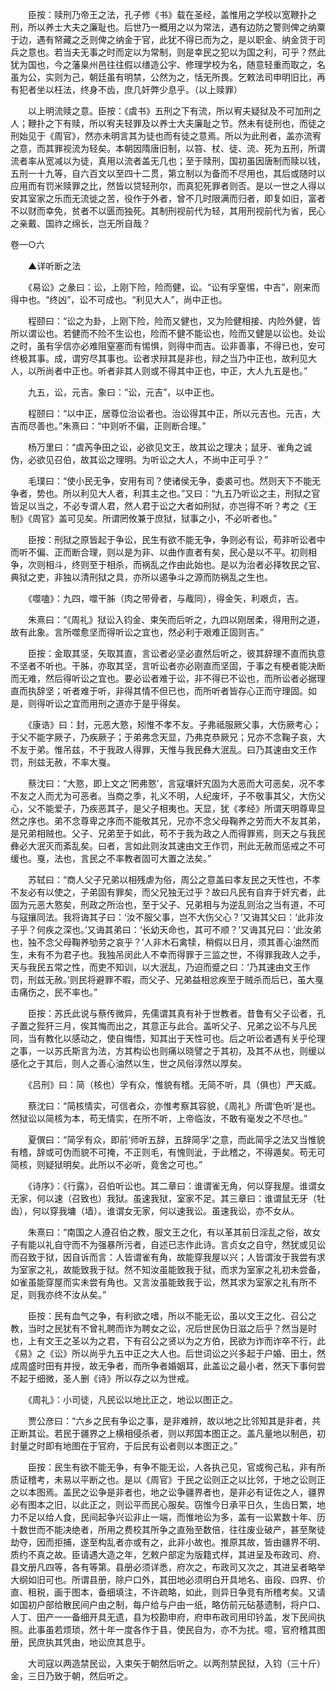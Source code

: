 <!-- { "loadSidebar": true } -->
　　臣按：赎刑乃帝王之法，孔子修《书》载在圣经，盖惟用之学校以宽鞭扑之刑，所以养士大夫之廉耻也。后世乃一概用之以为常法，遇有边防之警则俾之纳粟于边，遇有帑藏之乏则俾之纳金于官，此犹不得已而为之，是以职金、纳金货于司兵之意也。若当夫无事之时而定以为常制，则是幸民之犯以为国之利，可乎？然此犹为国也，今之藩臬州邑往往假以缮造公宇、修理学校为名，随意轻重而取之，名虽为公，实则为己，朝廷虽有明禁，公然为之，恬无所畏。乞敕法司申明旧比，再有犯者坐以枉法，终身不齿，庶几奸弊少息乎。（以上赎罪）

　　以上明流赎之意。臣按：《虞书》五刑之下有流，所以宥夫疑狱及不可加刑之人；鞭扑之下有赎，所以宥夫轻罪及以养士大夫廉耻之节。然未有徒刑也，而徒之刑始见于《周官》，然亦未明言其为徒也而有徒之意焉。所以为此刑者，盖亦流宥之意，而其罪视流为轻矣。本朝因隋唐旧制，以笞、杖、徒、流、死为五刑，所谓流者率从宽减以为徒，真用以流者盖无几也；至于赎刑，国初虽因唐制而赎以钱，五刑一十九等，自六百文以至四十二贯，第立制以为备而不尽用也，其后或随时以应用而有罚米赎罪之比，然皆以贷轻刑尔，而真犯死罪者则否。是以一世之人得以安其室家之乐而无流徙之苦，役作于外者，曾不几时限满而归者，即复如旧，富者不以财而幸免，贫者不以匮而独死。其制刑视前代为轻，其用刑视前代为省，民心之亲戴、国祚之绵长，岂无所自哉？  

卷一○六

　　▲详听断之法

　　《易讼》之彖曰：讼，上刚下险，险而健，讼。“讼有孚窒惕，中吉”，刚来而得中也。“终凶”，讼不可成也。“利见大人”，尚中正也。

　　程颐曰：“讼之为卦，上刚下险，险而又健也，又为险健相接、内险外健，皆所以谓讼也。若健而不险不生讼也，险而不健不能讼也，险而又健是以讼也。处讼之时，虽有孚信亦必难阻窒塞而有惕惧，则得中而吉。讼非善事，不得已也，安可终极其事。成，谓穷尽其事也。讼者求辩其是非也，辩之当乃中正也，故利见大人，以所尚者中正也。听者非其人则或不得其中正也，中正，大人九五是也。”

　　九五，讼，元吉。象曰：“讼，元吉”，以中正也。

　　程颐曰：“以中正，居尊位治讼者也。治讼得其中正，所以元吉也。元吉，大吉而尽善也。”朱熹曰：“中则听不偏，正则断合理。”

　　杨万里曰：“虞芮争田之讼，必欲见文王，故其讼之理决；鼠牙、雀角之诚伪，必欲见召伯，故其讼之理明。为听讼之大人，不尚中正可乎？”

　　毛璞曰：“使小民无争，安用有司？使诸侯无争，委裘可也。然则天下不能无争者，势也。所以利见大人者，利其主之也。”又曰：“九五乃听讼之主，刑狱之官皆足以当之，不必专谓人君，然人君于讼之大者如刑狱，亦岂得不听？考之《王制》《周官》盖可见矣。所谓罔攸兼于庶狱，狱事之小，不必听者也。”

　　臣按：刑狱之原皆起于争讼，民生有欲不能无争，争则必有讼，苟非听讼者中而听不偏、正而断合理，则以是为非、以曲作直者有矣，民心是以不平。初则相争，次则相斗，终则至于相杀，而祸乱之作由此始也。是以为治者必择牧民之官、典狱之吏，非独以清刑狱之具，亦所以遏争斗之源而防祸乱之生也。

　　《噬嗑》：九四，噬干胏（肉之带骨者，与胾同），得金矢，利艰贞，吉。

　　朱熹曰：“《周礼》狱讼入钧金、束矢而后听之，九四以刚居柔，得用刑之道，故有此象。言所噬愈坚而得听讼之宜也，然必利于艰难正固则吉。”

　　臣按：金取其坚，矢取其直，言讼者必坚必直然后听之，彼其辞理不直而执意不坚者不听也。干胏，亦取其坚，言听讼者亦必刚直而坚固，于事之有梗者能决断而无难，然后得听讼之宜也。要必讼者难于讼，非不得已不讼也，而所讼者必据理直而执辞坚；听者难于听，非得其情不但已也，而所听者皆存心正而守理固。如是，则得听讼之宜而用刑之道亦于是乎得矣。

　　《康诰》曰：封，元恶大憝，矧惟不孝不友。子弗祗服厥父事，大伤厥考心；于父不能字厥子，乃疾厥子；于弟弗念天显，乃弗克恭厥兄；兄亦不念鞠子哀，大不友于弟。惟吊兹，不于我政人得罪，天惟与我民彝大泯乱。曰乃其速由文王作罚，刑兹无赦，不率大戛。

　　蔡沈曰：“大憝，即上文之‘罔弗憝’，言寇壤奸宄固为大恶而大可恶矣，况不孝不友之人而尤为可恶者。当商之季，礼义不明，人纪废坏，子不敬事其父，大伤父心，父不能爱子，乃疾恶其子，是父子相夷也。天显，犹《孝经》所谓天明尊卑显然之序也。弟不念尊卑之序而不能敬其兄，兄亦不念父母鞠养之劳而大不友其弟，是兄弟相贼也。父子、兄弟至于如此，苟不于我为政之人而得罪焉，则天之与我民彝必大泯灭而紊乱矣。曰者，言如此则汝其速由文王作罚，刑此无赦而惩戒之不可缓也。戛，法也，言民之不率教者固可大置之法矣。”

　　苏轼曰：“商人父子兄弟以相残虐为俗，周公之意盖曰孝友民之天性也，不孝不友必有以使之，子弟固有罪矣，而父兄独无过乎？故曰凡民有自弃于奸宄者，此固为元恶大憝矣，刑政之所治也，至于父子、兄弟相与为逆乱则治之当有道，不可与寇攘同法。我将诲其子曰：‘汝不服父事，岂不大伤父心？’又诲其父曰：‘此非汝子乎？何疾之深也。’又诲其弟曰：‘长幼天命也，其可不顺？’又诲其兄曰：‘此汝弟也，独不念父母鞠养劬劳之哀乎？’人非木石禽犊，稍假以日月，须其善心油然而生，未有不为君子也。我独吊闵此人不幸而得罪于三监之世，不得罪我政人之手，天与我民五常之性，而吏不知训，以大泯乱，乃迫而蹙之曰：‘乃其速由文王作罚，刑兹无赦。’则民将避罪不暇，而父子、兄弟益相忿疾至于贼杀而后已，虽大戛击痛伤之，民不率也。”

　　臣按：苏氏此说与蔡传微异，先儒谓其真有补于世教者。昔鲁有父子讼者，孔子置之狴犴三月，俟其悔而出之，其意正与此合。盖听父子、兄弟之讼不与凡民同，当有教化以感动之，使自悔悟，知其出于天性可也。后之听讼者遇有关乎伦理之事，一以苏氏斯言为法，方其构讼也则痛以晓譬之于其初，及其不从也，则缓以感化之于其后，则人之善心油然以生，世之风俗淳然以厚矣。

　　《吕刑》曰：简（核也）孚有众，惟貌有稽。无简不听，具（俱也）严天威。

　　蔡沈曰：“简核情实，可信者众，亦惟考察其容貌，《周礼》所谓‘色听’是也。然狱讼以简核为本，苟无情实，在所不听，上帝临汝，不敢有毫发之不尽也。”

　　夏僎曰：“简孚有众，即前‘师听五辞，五辞简孚’之意，而此简孚之法又当惟貌有稽，辞或可伪而貌不可掩，不正则毛，有愧则泚，于此稽之，不得遁矣。苟无可简核，则疑狱明矣。此所以不必听，竟舍之可也。”

　　《诗序》：《行露》，召伯听讼也。其二章曰：谁谓雀无角，何以穿我屋。谁谓女无家，何以速（召致也）我狱。虽速我狱，室家不足。其三章曰：谁谓鼠无牙（牡齿），何以穿我墉（墙）。谁谓女无家，何以速我讼。虽速我讼，亦不女从。

　　朱熹曰：“南国之人遵召伯之教，服文王之化，有以革其前日淫乱之俗，故女子有能以礼自守而不为强暴所污者，自述已志作此诗。言贞女之自守，然犹或见讼而召致于狱，因自诉而言：人皆谓雀有角，故能穿我屋以兴；人皆谓汝于我尝有求为室家之礼，故能致我于狱。然不知汝虽能致我于狱，而求为室家之礼初未尝备，如雀虽能穿屋而实未尝有角也。又言汝虽能致我于讼，然其求为室家之礼有所不足，则我亦终不汝从矣。”

　　臣按：民有血气之争，有利欲之嗜，所以不能无讼，虽以文王之化、召公之教，当时之民犹有不曾礼聘而诈为聘女之讼，况后世民伪日滋之后乎？然当是时也，上有文王之圣以为之君，下有召公之贤以为之方伯，民欲为诈而诈卒不行，此《易》之《讼》所以尚乎九五中正之大人也。后世词讼之兴多起于户婚、田土，然成周盛时田有井授，故无争者，而所争者婚姻耳，此盖讼之最小者，然天下事何尝不起于细微，圣人删《诗》所以存之以为世戒。

　　《周礼》：小司徒，凡民讼以地比正之，地讼以图正之。

　　贾公彦曰：“六乡之民有争讼之事，是非难辨，故以地之比邻知其是非者，共正断其讼。若民于疆界之上横相侵杀者，则以邦国本图正之。盖凡量地以制邑，初封量之时即有地图在于官府，于后民有讼者则以本图正之。”

　　臣按：民生有欲不能无争，有争不能无讼，人各执己见，官或徇己私，非有所质证稽考，未易以平断之也。是以《周官》于民之讼则正之以比邻，于地之讼则正之以本图焉。盖民之讼争是非者也，地之讼争疆界者也，是非必有证佐之人，疆界必有图本之旧，以此正之，则讼平而民心服矣。窃惟今日承平日久，生齿日繁，地力不足以给人食，民间起争兴讼非止一端，而惟地讼为多，盖有一讼累数十年、历十数世而不能决绝者，所用之费校其所争之直殆至数倍，往往废业破产，甚至聚徒劫夺，因而拒捕，遂至构乱者亦或有之，此非小故也。推原其故，皆由疆界不明、质约不真之故。臣请遇大造之年，乞敕户部定为版籍式样，其进呈及布政司、府、县文册凡四等，各有等第。县册必须详悉，府次之，布政司又次之，其进呈者略举大纲如旧可也。所谓县册，除户口外，其田地必须明白开具地名、亩段、四界、价直、租税，画于图本，备细填注，不许疏略，如此，则异日争竞有所稽考矣。又请如国初户部给散民间户由之制，每户给与户由一纸，略仿前元砧基遗制，将户口、人丁、田产一一备细开具无遗，县为校勘申府，府申布政司用印钤盖，发下民间执照。此事虽若烦琐，然十年一度各作于县，使民自为，亦不为扰。噫，官府稽其图册，民庶执其凭由，地讼庶其息乎。

　　大司寇以两造禁民讼，入束矢于朝然后听之。以两剂禁民狱，入钧（三十斤）金，三日乃致于朝，然后听之。

